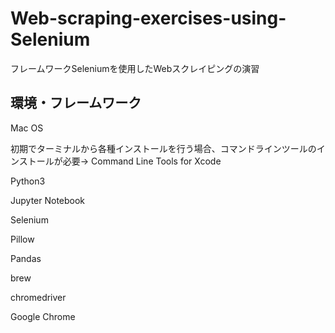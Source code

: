 # Web-scraping-exercises-using-Selenium
フレームワークSeleniumを使用したWebスクレイピングの演習
## 環境・フレームワーク
Mac OS

初期でターミナルから各種インストールを行う場合、コマンドラインツールのインストールが必要→ 
Command Line Tools for Xcode

Python3

Jupyter Notebook

Selenium

Pillow

Pandas

brew

chromedriver

Google Chrome
